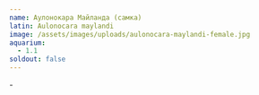 ```yaml
---
name: Аулонокара Майланда (самка)
latin: Aulonocara maylandi
image: /assets/images/uploads/aulonocara-maylandi-female.jpg
aquarium:
  - 1.1
soldout: false
---
```

\-
